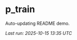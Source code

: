 # p_train

Auto-updating README demo.

<!--START_SECTION:status-->
_Last run: 2025-10-15 13:35 UTC_
<!--END_SECTION:status-->








































































































































































































































































































































































































































































































































































































































































































































































































































































































































































































































































































































































































































